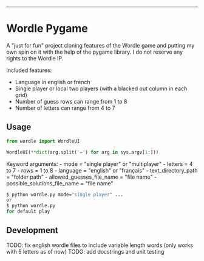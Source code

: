 ---
# Wordle Pygame

A "just for fun" project cloning features of the Wordle game and putting my own spin on it with the help of the pygame library. I do not reserve any rights to the Wordle IP.

Included features:
- Language in english or french
- Single player or local two players (with a blacked out column in each grid)
- Number of guess rows can range from 1 to 8 
- Number of letters can range from 4 to 7

## Usage

```py
from wordle import WordleUI

WordleUI(**dict(arg.split('=') for arg in sys.argv[1:]))
```
Keyword arguments:
    - mode = "single player" or "multiplayer"
    - letters = 4 to 7
    - rows = 1 to 8
    - language = "english" or "français"
    - text_directory_path = "folder path"
    - allowed_guesses_file_name = "file name"
    - possible_solutions_file_name = "file name"
```bash
$ python wordle.py mode="single player" ...
or 
$ python wordle.py
for default play
```

## Development

TODO: fix english wordle files to include variable length words (only works with 5 letters as of now)
TODO: add docstrings and unit testing 